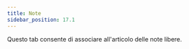 ```yaml
---
title: Note
sidebar_position: 17.1
---
```


Questo tab consente di associare all'articolo delle note libere.